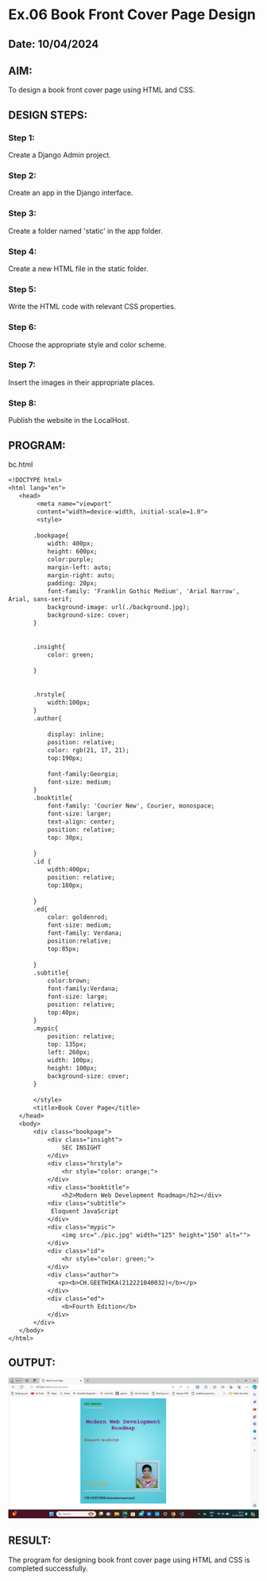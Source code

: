 # Ex.06 Book Front Cover Page Design
## Date: 10/04/2024

## AIM:
To design a book front cover page using HTML and CSS.

## DESIGN STEPS:

### Step 1:
Create a Django Admin project.

### Step 2:
Create an app in the Django interface.

### Step 3:
Create a folder named 'static' in the app folder.

### Step 4:
Create a new HTML file in the static folder.

### Step 5:
Write the HTML code with relevant CSS properties.

### Step 6:
Choose the appropriate style and color scheme.

### Step 7:
Insert the images in their appropriate places.

### Step 8:
Publish the website in the LocalHost.

## PROGRAM:

bc.html
```
<!DOCTYPE html>
<html lang="en">
   <head>
        <meta name="viewport" 
        content="width=device-width, initial-scale=1.0">
        <style>

       .bookpage{
           width: 400px;
           height: 600px;
           color:purple;
           margin-left: auto;
           margin-right: auto;
           padding: 20px;
           font-family: 'Franklin Gothic Medium', 'Arial Narrow', Arial, sans-serif;
           background-image: url(./background.jpg);
           background-size: cover;
       }
           

       .insight{
           color: green;

       }

       
       .hrstyle{
           width:100px;
       }
       .author{
       
           display: inline;
           position: relative;
           color: rgb(21, 17, 21);
           top:190px;
           
           font-family:Georgia;
           font-size: medium;
       }
       .booktitle{
           font-family: 'Courier New', Courier, monospace;
           font-size: larger;
           text-align: center;
           position: relative;
           top: 30px;
       
       }
       .id {
           width:400px;
           position: relative;
           top:180px;
           
       }
       .ed{
           color: goldenrod;
           font-size: medium;
           font-family: Verdana;
           position:relative;
           top:85px;

       }
       .subtitle{
           color:brown;
           font-family:Verdana;
           font-size: large;
           position: relative;
           top:40px;
       }
       .mypic{
           position: relative;
           top: 135px;
           left: 260px;
           width: 100px;
           height: 100px;
           background-size: cover;
       }
       
       </style>
       <title>Book Cover Page</title>
   </head>
   <body>
       <div class="bookpage">
           <div class="insight">
               SEC INSIGHT
           </div>
           <div class="hrstyle">
               <hr style="color: orange;">
           </div>
           <div class="booktitle">
               <h2>Modern Web Development Roadmap</h2></div>
           <div class="subtitle">
            Eloquent JavaScript
           </div>
           <div class="mypic">
               <img src="./pic.jpg" width="125" height="150" alt="">
           </div>
           <div class="id">
               <hr style="color: green;">
           </div>
           <div class="author">
              <p><b>CH.GEETHIKA(212221040032)</b></p>
           </div>
           <div class="ed">
               <b>Fourth Edition</b>
           </div>
       </div>
   </body>
</html>
```


## OUTPUT:

![alt text](<sam/bcapp/static/Screenshot (421).png>)

## RESULT:
The program for designing book front cover page using HTML and CSS is completed successfully.

